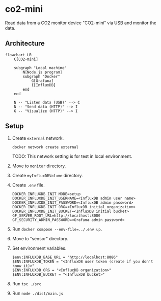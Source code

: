 # co2-mini

Read data from a CO2 monitor device "CO2-mini" via USB and monitor the data.

## Architecture

```mermaid
flowchart LR
    C[CO2-mini]

    subgraph "Local machine"
        N[Node.js program]
        subgraph "Docker"
            G[Grafana]
            I[InfluxDB]
        end
    end

    N -- "Listen data (USB)" --> C
    N -- "Send data (HTTP)" --> I
    G -- "Visualize (HTTP)" --> I
```

## Setup

1. Create `external` network.

   ```
   docker network create external
   ```

   TODO: This network setting is for test in local environment.

1. Move to `monitor` directory.

1. Create `myInfluxDBVolume` directory.

1. Create `.env` file.

   ```
   DOCKER_INFLUXDB_INIT_MODE=setup
   DOCKER_INFLUXDB_INIT_USERNAME=<InfluxDB admin user name>
   DOCKER_INFLUXDB_INIT_PASSWORD=<InfluxDB admin password>
   DOCKER_INFLUXDB_INIT_ORG=<InfluxDB initial organization>
   DOCKER_INFLUXDB_INIT_BUCKET=<InfluxDB initial bucket>
   GF_SERVER_ROOT_URL=http://localhost:8080
   GF_SECURITY_ADMIN_PASSWORD=<Grafana admin password>
   ```

1. Run `docker compose --env-file=../.env up`.

1. Move to "sensor" directory.

1. Set environment variables.

   ```
   $env:INFLUXDB_BASE_URL = "http://localhost:8086"
   $ENV:INFLUXDB_TOKEN = "<InfluxDB user token (create if you don't know it)>"
   $ENV:INFLUXDB_ORG = "<InfluxDB organization>"
   $ENV:INFLUXDB_BUCKET = "<InfluxDB bucket>"
   ```

1. Run `tsc ./src`

1. Run `node ./dist/main.js`

